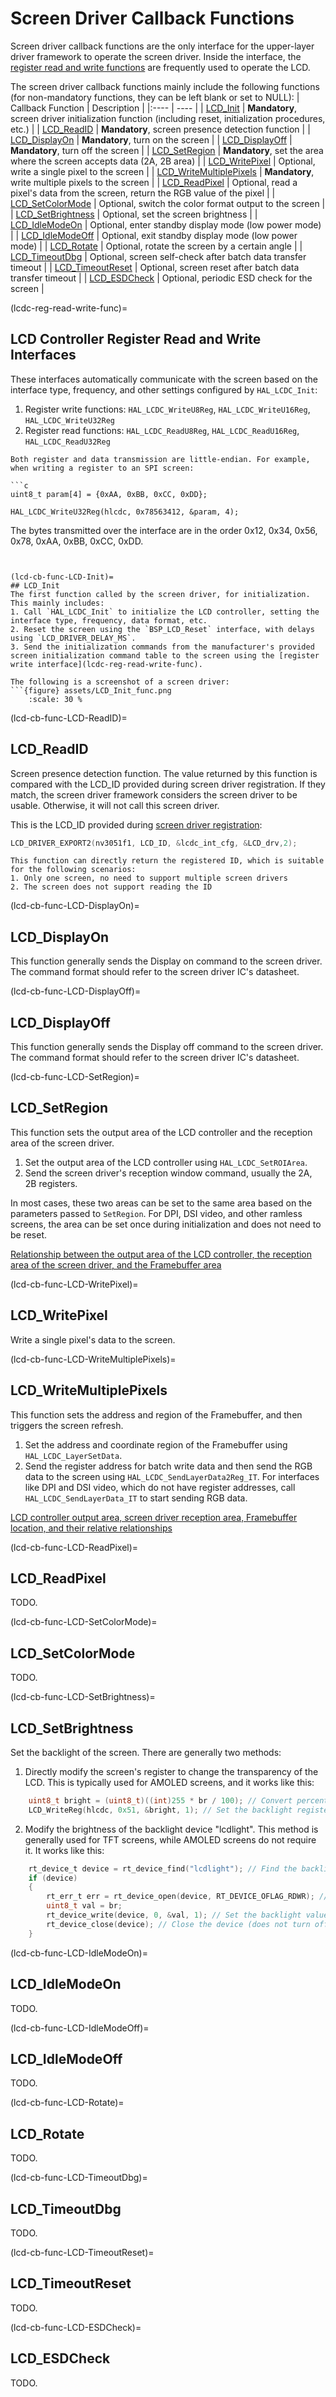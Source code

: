 # Screen Driver Callback Functions
Screen driver callback functions are the only interface for the upper-layer driver framework to operate the screen driver. Inside the interface, the [register read and write functions](lcdc-reg-read-write-func) are frequently used to operate the LCD.

The screen driver callback functions mainly include the following functions (for non-mandatory functions, they can be left blank or set to NULL):
| Callback Function | Description |
|:---- | ----  |
|  [LCD_Init](lcd-cb-func-LCD-Init) |  **Mandatory**, screen driver initialization function (including reset, initialization procedures, etc.) |
|  [LCD_ReadID](lcd-cb-func-LCD-ReadID) |  **Mandatory**, screen presence detection function |
|  [LCD_DisplayOn](lcd-cb-func-LCD-DisplayOn) |  **Mandatory**, turn on the screen |
|  [LCD_DisplayOff](lcd-cb-func-LCD-DisplayOff) |  **Mandatory**, turn off the screen |
|  [LCD_SetRegion](lcd-cb-func-LCD-SetRegion) |  **Mandatory**, set the area where the screen accepts data (2A, 2B area) |
|  [LCD_WritePixel](lcd-cb-func-LCD-WritePixel) |  Optional, write a single pixel to the screen |
|  [LCD_WriteMultiplePixels](lcd-cb-func-LCD-WriteMultiplePixels) |  **Mandatory**, write multiple pixels to the screen |
|  [LCD_ReadPixel](lcd-cb-func-LCD-ReadPixel) |  Optional, read a pixel's data from the screen, return the RGB value of the pixel |
|  [LCD_SetColorMode](lcd-cb-func-LCD-SetColorMode) |  Optional, switch the color format output to the screen |
|  [LCD_SetBrightness](lcd-cb-func-LCD-SetBrightness) |  Optional, set the screen brightness |
|  [LCD_IdleModeOn](lcd-cb-func-LCD-IdleModeOn) |  Optional, enter standby display mode (low power mode) |
|  [LCD_IdleModeOff](lcd-cb-func-LCD-IdleModeOff) |  Optional, exit standby display mode (low power mode) |
|  [LCD_Rotate](lcd-cb-func-LCD-Rotate) |  Optional, rotate the screen by a certain angle |
|  [LCD_TimeoutDbg](lcd-cb-func-LCD-TimeoutDbg) |  Optional, screen self-check after batch data transfer timeout |
|  [LCD_TimeoutReset](lcd-cb-func-LCD-TimeoutReset) |  Optional, screen reset after batch data transfer timeout |
|  [LCD_ESDCheck](lcd-cb-func-LCD-ESDCheck) |  Optional, periodic ESD check for the screen |



(lcdc-reg-read-write-func)=
## LCD Controller Register Read and Write Interfaces
These interfaces automatically communicate with the screen based on the interface type, frequency, and other settings configured by `HAL_LCDC_Init`:
1. Register write functions: `HAL_LCDC_WriteU8Reg`, `HAL_LCDC_WriteU16Reg`, `HAL_LCDC_WriteU32Reg`
2. Register read functions: `HAL_LCDC_ReadU8Reg`, `HAL_LCDC_ReadU16Reg`, `HAL_LCDC_ReadU32Reg`

```{note}
Both register and data transmission are little-endian. For example, when writing a register to an SPI screen:

```c
uint8_t param[4] = {0xAA, 0xBB, 0xCC, 0xDD};

HAL_LCDC_WriteU32Reg(hlcdc, 0x78563412, &param, 4);
```

The bytes transmitted over the interface are in the order 0x12, 0x34, 0x56, 0x78, 0xAA, 0xBB, 0xCC, 0xDD.
```


(lcd-cb-func-LCD-Init)=
## LCD_Init
The first function called by the screen driver, for initialization.
This mainly includes:
1. Call `HAL_LCDC_Init` to initialize the LCD controller, setting the interface type, frequency, data format, etc.
2. Reset the screen using the `BSP_LCD_Reset` interface, with delays using `LCD_DRIVER_DELAY_MS`.
3. Send the initialization commands from the manufacturer's provided screen initialization command table to the screen using the [register write interface](lcdc-reg-read-write-func).

The following is a screenshot of a screen driver:
```{figure} assets/LCD_Init_func.png
    :scale: 30 %
```


(lcd-cb-func-LCD-ReadID)=
## LCD_ReadID
Screen presence detection function. The value returned by this function is compared with the LCD_ID provided during screen driver registration. If they match, the screen driver framework considers the screen driver to be usable. Otherwise, it will not call this screen driver.

This is the LCD_ID provided during [screen driver registration](lcd-driver-register):
```c
LCD_DRIVER_EXPORT2(nv3051f1, LCD_ID, &lcdc_int_cfg, &LCD_drv,2);  
```
```{note}
This function can directly return the registered ID, which is suitable for the following scenarios:
1. Only one screen, no need to support multiple screen drivers
2. The screen does not support reading the ID
```


(lcd-cb-func-LCD-DisplayOn)=
## LCD_DisplayOn
This function generally sends the Display on command to the screen driver. The command format should refer to the screen driver IC's datasheet.


(lcd-cb-func-LCD-DisplayOff)=
## LCD_DisplayOff
This function generally sends the Display off command to the screen driver. The command format should refer to the screen driver IC's datasheet.


(lcd-cb-func-LCD-SetRegion)=
## LCD_SetRegion
This function sets the output area of the LCD controller and the reception area of the screen driver.
1. Set the output area of the LCD controller using `HAL_LCDC_SetROIArea`.
1. Send the screen driver's reception window command, usually the 2A, 2B registers.

In most cases, these two areas can be set to the same area based on the parameters passed to `SetRegion`. For DPI, DSI video, and other ramless screens, the area can be set once during initialization and does not need to be reset.

[Relationship between the output area of the LCD controller, the reception area of the screen driver, and the Framebuffer area](lcd-lcdc-coordinates-relationship)


(lcd-cb-func-LCD-WritePixel)=
## LCD_WritePixel
Write a single pixel's data to the screen.

(lcd-cb-func-LCD-WriteMultiplePixels)=
## LCD_WriteMultiplePixels
This function sets the address and region of the Framebuffer, and then triggers the screen refresh.
1. Set the address and coordinate region of the Framebuffer using `HAL_LCDC_LayerSetData`.
2. Send the register address for batch write data and then send the RGB data to the screen using `HAL_LCDC_SendLayerData2Reg_IT`. For interfaces like DPI and DSI video, which do not have register addresses, call `HAL_LCDC_SendLayerData_IT` to start sending RGB data.

[LCD controller output area, screen driver reception area, Framebuffer location, and their relative relationships](lcd-lcdc-coordinates-relationship)

(lcd-cb-func-LCD-ReadPixel)=
## LCD_ReadPixel
TODO.


(lcd-cb-func-LCD-SetColorMode)=
## LCD_SetColorMode
TODO.


(lcd-cb-func-LCD-SetBrightness)=
## LCD_SetBrightness
Set the backlight of the screen. There are generally two methods:
1. Directly modify the screen's register to change the transparency of the LCD. This is typically used for AMOLED screens, and it works like this:
```c
    uint8_t bright = (uint8_t)((int)255 * br / 100); // Convert percentage to a value between 0 and 255
    LCD_WriteReg(hlcdc, 0x51, &bright, 1); // Set the backlight register, usually 0x51
```
2. Modify the brightness of the backlight device "lcdlight". This method is generally used for TFT screens, while AMOLED screens do not require it. It works like this:
```c
    rt_device_t device = rt_device_find("lcdlight"); // Find the backlight device
    if (device)
    {
        rt_err_t err = rt_device_open(device, RT_DEVICE_OFLAG_RDWR); // Open the device
        uint8_t val = br;
        rt_device_write(device, 0, &val, 1); // Set the backlight value
        rt_device_close(device); // Close the device (does not turn off the backlight)
    }
```

(lcd-cb-func-LCD-IdleModeOn)=
## LCD_IdleModeOn
TODO.


(lcd-cb-func-LCD-IdleModeOff)=
## LCD_IdleModeOff
TODO.


(lcd-cb-func-LCD-Rotate)=
## LCD_Rotate
TODO.


(lcd-cb-func-LCD-TimeoutDbg)=
## LCD_TimeoutDbg
TODO.


(lcd-cb-func-LCD-TimeoutReset)=
## LCD_TimeoutReset
TODO.


(lcd-cb-func-LCD-ESDCheck)=
## LCD_ESDCheck
TODO.